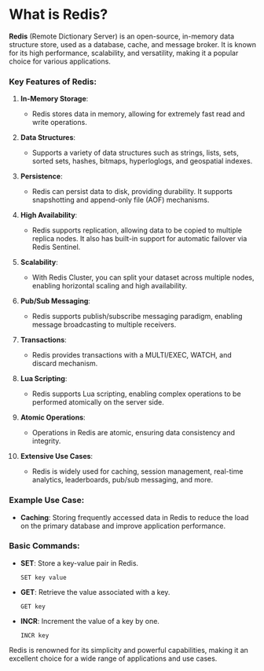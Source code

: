 # What is Redis?

**Redis** (Remote Dictionary Server) is an open-source, in-memory data structure store, used as a database, cache, and message broker. It is known for its high performance, scalability, and versatility, making it a popular choice for various applications.

### Key Features of Redis:
1. **In-Memory Storage**:
   - Redis stores data in memory, allowing for extremely fast read and write operations.
   
2. **Data Structures**:
   - Supports a variety of data structures such as strings, lists, sets, sorted sets, hashes, bitmaps, hyperloglogs, and geospatial indexes.
   
3. **Persistence**:
   - Redis can persist data to disk, providing durability. It supports snapshotting and append-only file (AOF) mechanisms.

4. **High Availability**:
   - Redis supports replication, allowing data to be copied to multiple replica nodes. It also has built-in support for automatic failover via Redis Sentinel.

5. **Scalability**:
   - With Redis Cluster, you can split your dataset across multiple nodes, enabling horizontal scaling and high availability.

6. **Pub/Sub Messaging**:
   - Redis supports publish/subscribe messaging paradigm, enabling message broadcasting to multiple receivers.

7. **Transactions**:
   - Redis provides transactions with a MULTI/EXEC, WATCH, and discard mechanism.

8. **Lua Scripting**:
   - Redis supports Lua scripting, enabling complex operations to be performed atomically on the server side.

9. **Atomic Operations**:
   - Operations in Redis are atomic, ensuring data consistency and integrity.

10. **Extensive Use Cases**:
    - Redis is widely used for caching, session management, real-time analytics, leaderboards, pub/sub messaging, and more.

### Example Use Case:
- **Caching**: Storing frequently accessed data in Redis to reduce the load on the primary database and improve application performance.

### Basic Commands:
- **SET**: Store a key-value pair in Redis.
  ```redis
  SET key value
  ```
- **GET**: Retrieve the value associated with a key.
  ```redis
  GET key
  ```
- **INCR**: Increment the value of a key by one.
  ```redis
  INCR key
  ```

Redis is renowned for its simplicity and powerful capabilities, making it an excellent choice for a wide range of applications and use cases.
